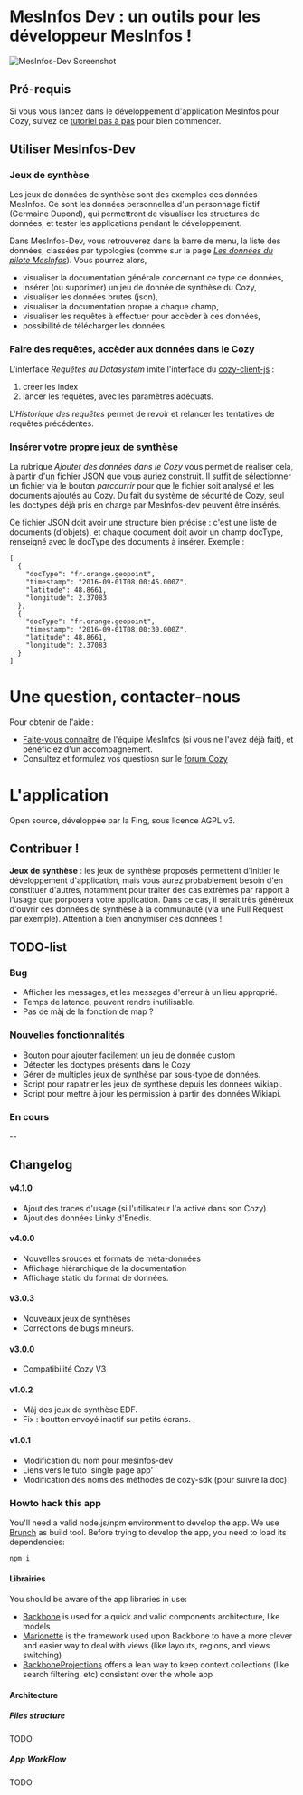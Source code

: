 # MesInfos Dev : un outils pour les développeur MesInfos !

![MesInfos-Dev Screenshot](img/documentation/screenshot_main.png)


## Pré-requis

Si vous vous lancez dans le développement d'application MesInfos pour Cozy, suivez ce [tutoriel pas à pas](doc/hellomesinfos.md) pour bien commencer.

## Utiliser MesInfos-Dev

### Jeux de synthèse

Les jeux de données de synthèse sont des exemples des données MesInfos. Ce sont les données personnelles d'un personnage fictif (Germaine Dupond), qui permettront de visualiser les structures de données, et tester les applications pendant le développement.

Dans MesInfos-Dev, vous retrouverez dans la barre de menu, la liste des données, classées par typologies (comme sur la page _[Les données du pilote MesInfos](http://mesinfos.fing.org/cartographies/datapilote/)_). Vous pourrez alors,
* visualiser la documentation générale concernant ce type de données,
* insérer (ou supprimer) un jeu de donnée de synthèse du Cozy,
* visualiser les données brutes (json),
* visualiser la documentation propre à chaque champ,
* visualiser les requêtes à effectuer pour accèder à ces données,
* possibilité de télécharger les données.


### Faire des requêtes, accèder aux données dans le Cozy
L'interface _Requêtes au Datasystem_ imite l'interface du [cozy-client-js](https://github.com/cozy/cozy-client-js) :

1. créer les index
2. lancer les requêtes, avec les paramètres adéquats.

L'_Historique des requêtes_ permet de revoir et relancer les tentatives de requêtes précédentes.

### Insérer votre propre jeux de synthèse
La rubrique _Ajouter des données dans le Cozy_ vous permet de réaliser cela, à partir d'un fichier JSON que vous auriez construit. Il suffit de sélectionner un fichier via le bouton _parcourrir_ pour que le fichier soit analysé et les documents ajoutés au Cozy. Du fait du système de sécurité de Cozy, seul les doctypes déjà pris en charge par MesInfos-dev peuvent être insérés.

Ce fichier JSON doit avoir une structure bien précise : c'est une liste de documents (d'objets), et chaque document doit avoir un champ docType, renseigné avec le docType des documents à insérer. Exemple :

```
[
  {
    "docType": "fr.orange.geopoint",
    "timestamp": "2016-09-01T08:00:45.000Z",
    "latitude": 48.8661,
    "longitude": 2.37083
  },
  {
    "docType": "fr.orange.geopoint",
    "timestamp": "2016-09-01T08:00:30.000Z",
    "latitude": 48.8661,
    "longitude": 2.37083
  }
]
```

# Une question, contacter-nous

Pour obtenir de l'aide :
* [Faite-vous connaître](https://form.jotformeu.com/62294446261356) de l'équipe MesInfos (si vous ne l'avez déjà fait), et bénéficiez d'un accompagnement.
* Consultez et formulez vos questiosn sur le [forum Cozy](https://forum.cozy.io/)


# L'application

Open source, développée par la Fing, sous licence AGPL v3.

## Contribuer !
**Jeux de synthèse** : les jeux de synthèse proposés permettent d'initier le développement d'application, mais vous aurez probablement besoin d'en constituer d'autres, notamment pour traiter des cas extrèmes par rapport à l'usage que porposera votre application. Dans ce cas, il serait très généreux d'ouvrir ces données de synthèse à la communauté (via une Pull Request par exemple). Attention à bien anonymiser ces données !!

## TODO-list

### Bug
* Afficher les messages, et les messages d'erreur à un lieu approprié.
* Temps de latence, peuvent rendre inutilisable.
* Pas de màj de la fonction de map ?

### Nouvelles fonctionnalités
* Bouton pour ajouter facilement un jeu de donnée custom
* Détecter les doctypes présents dans le Cozy
* Gérer de multiples jeux de synthèse par sous-type de données.
* Script pour rapatrier les jeux de synthèse depuis les données wikiapi.
* Script pour mettre à jour les permission à partir des données Wikiapi.

### En cours
 --

## Changelog

#### v4.1.0
* Ajout des traces d'usage (si l'utilisateur l'a activé dans son Cozy)
* Ajout des données Linky d'Enedis.

#### v4.0.0
* Nouvelles srouces et formats de méta-données
* Affichage hiérarchique de la documentation
* Affichage static du format de données.

#### v3.0.3
* Nouveaux jeux de synthèses
* Corrections de bugs mineurs.

#### v3.0.0
* Compatibilité Cozy V3

#### v1.0.2
* Màj des jeux de synthèse EDF.
* Fix : boutton envoyé inactif sur petits écrans.

#### v1.0.1
* Modification du nom pour mesinfos-dev
* Liens vers le tuto 'single page app'
* Modification des noms des méthodes de cozy-sdk (pour suivre la doc)


### Howto hack this app

You'll need a valid node.js/npm environment to develop the app. We use [Brunch](http://brunch.io/) as build tool. Before trying to develop the app, you need to load its dependencies:

```sh
npm i
```

#### Librairies

You should be aware of the app libraries in use:
* [Backbone](http://backbonejs.org/) is used for a quick and valid components architecture, like models
* [Marionette](http://marionettejs.com/) is the framework used upon Backbone to have a more clever and easier way to deal with views (like layouts, regions, and views switching)
* [BackboneProjections](https://github.com/andreypopp/backbone.projections) offers a lean way to keep context collections (like search filtering, etc) consistent over the whole app

#### Architecture

##### Files structure
TODO
##### App WorkFlow
TODO
